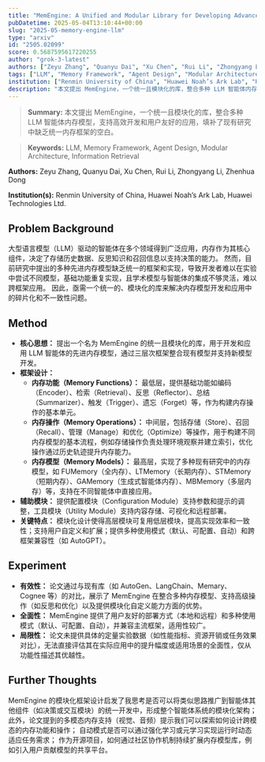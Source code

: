 ```yaml
---
title: "MemEngine: A Unified and Modular Library for Developing Advanced Memory of LLM-based Agents"
pubDatetime: 2025-05-04T13:10:44+00:00
slug: "2025-05-memory-engine-llm"
type: "arxiv"
id: "2505.02099"
score: 0.5687595617220255
author: "grok-3-latest"
authors: ["Zeyu Zhang", "Quanyu Dai", "Xu Chen", "Rui Li", "Zhongyang Li", "Zhenhua Dong"]
tags: ["LLM", "Memory Framework", "Agent Design", "Modular Architecture", "Information Retrieval"]
institution: ["Renmin University of China", "Huawei Noah’s Ark Lab", "Huawei Technologies Ltd."]
description: "本文提出 MemEngine，一个统一且模块化的库，整合多种 LLM 智能体内存模型，支持高效开发和用户友好的应用，填补了现有研究中缺乏统一内存框架的空白。"
---
```


> **Summary:** 本文提出 MemEngine，一个统一且模块化的库，整合多种 LLM 智能体内存模型，支持高效开发和用户友好的应用，填补了现有研究中缺乏统一内存框架的空白。 

> **Keywords:** LLM, Memory Framework, Agent Design, Modular Architecture, Information Retrieval

**Authors:** Zeyu Zhang, Quanyu Dai, Xu Chen, Rui Li, Zhongyang Li, Zhenhua Dong

**Institution(s):** Renmin University of China, Huawei Noah’s Ark Lab, Huawei Technologies Ltd.


## Problem Background

大型语言模型（LLM）驱动的智能体在多个领域得到广泛应用，内存作为其核心组件，决定了存储历史数据、反思知识和召回信息以支持决策的能力。
然而，目前研究中提出的多种先进内存模型缺乏统一的框架和实现，导致开发者难以在实验中尝试不同模型，基础功能重复实现，且学术模型与智能体的集成不够灵活，难以跨框架应用。
因此，亟需一个统一的、模块化的库来解决内存模型开发和应用中的碎片化和不一致性问题。

## Method

*   **核心思想：** 提出一个名为 MemEngine 的统一且模块化的库，用于开发和应用 LLM 智能体的先进内存模型，通过三层次框架整合现有模型并支持新模型开发。
*   **框架设计：** 
    *   **内存功能（Memory Functions）：** 最低层，提供基础功能如编码（Encoder）、检索（Retrieval）、反思（Reflector）、总结（Summarizer）、触发（Trigger）、遗忘（Forget）等，作为构建内存操作的基本单元。
    *   **内存操作（Memory Operations）：** 中间层，包括存储（Store）、召回（Recall）、管理（Manage）和优化（Optimize）等操作，用于构建不同内存模型的基本流程，例如存储操作负责处理环境观察并建立索引，优化操作通过历史轨迹提升内存能力。
    *   **内存模型（Memory Models）：** 最高层，实现了多种现有研究中的内存模型，如 FUMemory（全内存）、LTMemory（长期内存）、STMemory（短期内存）、GAMemory（生成式智能体内存）、MBMemory（多层内存）等，支持在不同智能体中直接应用。
*   **辅助模块：** 提供配置模块（Configuration Module）支持参数和提示的调整，工具模块（Utility Module）支持内容存储、可视化和远程部署。
*   **关键特点：** 模块化设计使得高层模块可复用低层模块，提高实现效率和一致性；支持用户自定义和扩展；提供多种使用模式（默认、可配置、自动）和跨框架兼容性（如 AutoGPT）。

## Experiment

*   **有效性：** 论文通过与现有库（如 AutoGen、LangChain、Memary、Cognee 等）的对比，展示了 MemEngine 在整合多种内存模型、支持高级操作（如反思和优化）以及提供模块化自定义能力方面的优势。
*   **全面性：** MemEngine 提供了用户友好的部署方式（本地和远程）和多种使用模式（默认、可配置、自动），并兼容主流框架，适用性较广。
*   **局限性：** 论文未提供具体的定量实验数据（如性能指标、资源开销或任务效果对比），无法直接评估其在实际应用中的提升幅度或适用场景的全面性，仅从功能性描述其优越性。

## Further Thoughts

MemEngine 的模块化框架设计启发了我思考是否可以将类似思路推广到智能体其他组件（如决策或交互模块）的统一开发中，形成整个智能体系统的模块化架构；
此外，论文提到的多模态内存支持（视觉、音频）提示我们可以探索如何设计跨模态的内存功能和操作；
自动模式是否可以通过强化学习或元学习实现运行时动态适应任务需求；
作为开源项目，如何通过社区协作机制持续扩展内存模型库，例如引入用户贡献模型的共享平台。